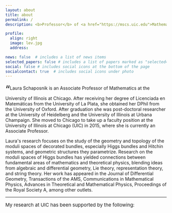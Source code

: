 ```yaml
---
layout: about
title: about
permalink: /
description: <b>Professor</b> of <a href="https://mscs.uic.edu">Mathematics, Statistics, and Computer Science</a>

profile:
  align: right
  image: lev.jpg
  address: 

news: false  # includes a list of news items
selected_papers: false # includes a list of papers marked as "selected={true}"
social: false # includes social icons at the bottom of the page
socialcontact: true  # includes social icons under photo
---
```


<sub><sub><sub><span style="font-size:xx-large;">&ldquo;</span></sub></sub></sub>Laura Schaposnik is an Associate Professor of Mathematics at the University of Illinois at Chicago.
After receiving her degree of Licenciada en Matemáticas from the University of La Plata, she obtained her DPhil 
from the University of Oxford. After graduation she was post-doctoral researcher at the University of Heidelberg 
and the University of Illinois at Urbana Champaign.  She moved to Chicago to take up a faculty position at the 
University of Illinois at Chicago (UIC) in 2015, where she is currently an Associate Professor. 

Laura's research focuses on the study of the geometry and topology of the moduli spaces of decorated bundles,
especially Higgs bundles and Hitchin systems, and geometric structures they parametrize.  Research on 
the moduli spaces of Higgs bundles has yielded connections between fundamental areas of mathematics and theoretical 
physics, blending ideas from algebraic and differential geometry, Lie theory, representation theory, and string theory. 
Her work has appeared in the Journal of Differential Geometry, Transactions of the AMS, Communications in Mathematical 
Physics, Advances in Theoretical and Mathematical Physics,  Proceedings of the Royal Society A, among other outlets. 
<hr>
<span style="font-size:15px">
My research at UIC has been supported by the following:
</span>